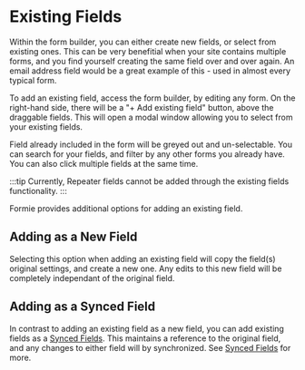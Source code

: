 # Existing Fields
Within the form builder, you can either create new fields, or select from existing ones. This can be very benefitial when your site contains multiple forms, and you find yourself creating the same field over and over again. An email address field would be a great example of this - used in almost every typical form.

To add an existing field, access the form builder, by editing any form. On the right-hand side, there will be a "+ Add existing field" button, above the draggable fields. This will open a modal window allowing you to select from your existing fields.

Field already included in the form will be greyed out and un-selectable. You can search for your fields, and filter by any other forms you already have. You can also click multiple fields at the same time.

:::tip
Currently, Repeater fields cannot be added through the existing fields functionality.
:::

Formie provides additional options for adding an existing field.

## Adding as a New Field
Selecting this option when adding an existing field will copy the field(s) original settings, and create a new one. Any edits to this new field will be completely independant of the original field.

## Adding as a Synced Field
In contrast to adding an existing field as a new field, you can add existing fields as a [Synced Fields](). This maintains a reference to the original field, and any changes to either field will by synchronized. See [Synced Fields]() for more.
